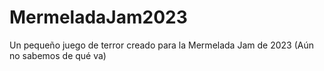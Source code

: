 # MermeladaJam2023
Un pequeño juego de terror creado para la Mermelada Jam de 2023
(Aún no sabemos de qué va)
